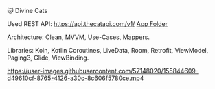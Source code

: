 🐱 Divine Cats

Used REST API: https://api.thecatapi.com/v1/
[App Folder](https://github.com/DronPascal/GB-Android-Prof.Dev/tree/main/DivineCats)

Architecture:
Clean, MVVM, Use-Cases, Mappers.

Libraries:
Koin, Kotlin Coroutines, LiveData, Room, Retrofit, ViewModel, Paging3, Glide, ViewBinding.

https://user-images.githubusercontent.com/57148020/155844609-d49610cf-8765-4126-a30c-8c606f5780ce.mp4

